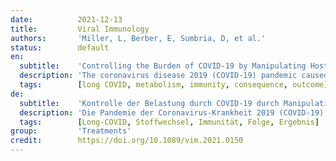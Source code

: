 ```yaml
---
date:          2021-12-13
title:         Viral Immunology
authors:       'Miller, L, Berber, E, Sumbria, D, et al.'
status:        default
en:
  subtitle:    'Controlling the Burden of COVID-19 by Manipulating Host Metabolism'
  description: 'The coronavirus disease 2019 (COVID-19) pandemic caused by the coronavirus—severe acute respiratory syndrome coronavirus 2 (SARS-CoV-2) continues to cause global health problems, but its impact would be minimized if the many effective vaccines that have been developed were available and in widespread use by all societies. This ideal situation is not occurring so other means of controlling COVID-19 are needed. In this short review, we make the case that manipulating host metabolic pathways could be a therapeutic approach worth exploring. The rationale for such an approach comes from the fact that viruses cause metabolic changes in cells they infect, effective host defense mechanisms against viruses requires the activity of one or more metabolic pathways, and that hosts with metabolic defects such as diabetes are more susceptible to severe consequences after COVID-19. We describe the types of approaches that could be used to redirect various aspects of host metabolism and the success that some of these maneuvers have had at controlling other virus infections. Manipulating metabolic activities to control the outcome of COVID-19 has to date received minimal attention. Manipulating host metabolism will never replace vaccines to control COVID-19 but could be used as an adjunct therapy to the extent of ongoing infection.'
  tags:        [long COVID, metabolism, immunity, consequence, outcome]
de:
  subtitle:    'Kontrolle der Belastung durch COVID-19 durch Manipulation des Wirtsstoffwechsels'
  description: 'Die Pandemie der Coronavirus-Krankheit 2019 (COVID-19), die durch das Coronavirus - Schweres Akutes Respiratorisches Syndrom - Coronavirus 2 (SARS-CoV-2) verursacht wird, verursacht weiterhin globale Gesundheitsprobleme, aber ihre Auswirkungen würden minimiert, wenn die vielen wirksamen Impfstoffe, die entwickelt worden sind, verfügbar wären und von allen Gesellschaften verwendet würden. Diese ideale Situation ist jedoch nicht gegeben, so dass andere Mittel zur Bekämpfung von COVID-19 erforderlich sind. In diesem kurzen Überblick wird dargelegt, dass die Beeinflussung von Stoffwechselwegen im Wirt ein therapeutischer Ansatz sein könnte, der es wert ist, untersucht zu werden. Die Begründung für einen solchen Ansatz ergibt sich aus der Tatsache, dass Viren Stoffwechselveränderungen in den von ihnen infizierten Zellen verursachen, dass wirksame Wirtsabwehrmechanismen gegen Viren die Aktivität eines oder mehrerer Stoffwechselwege erfordern und dass Wirte mit Stoffwechseldefekten wie Diabetes anfälliger für schwerwiegende Folgen nach COVID-19 sind. Wir beschreiben die Arten von Ansätzen, die verwendet werden könnten, um verschiedene Aspekte des Wirtsstoffwechsels umzusteuern, und den Erfolg, den einige dieser Manöver bei der Kontrolle anderer Virusinfektionen hatten. Die Beeinflussung von Stoffwechselaktivitäten zur Kontrolle der Folgen von COVID-19 hat bisher nur wenig Beachtung gefunden. Die Beeinflussung des Wirtsstoffwechsels wird niemals Impfstoffe zur Kontrolle von COVID-19 ersetzen, könnte aber als ergänzende Therapie zum Ausmaß der laufenden Infektion eingesetzt werden.' 
  tags:        [Long-COVID, Stoffwechsel, Immunität, Folge, Ergebnis]
group:         'Treatments'
credit:        https://doi.org/10.1089/vim.2021.0150
---
```

